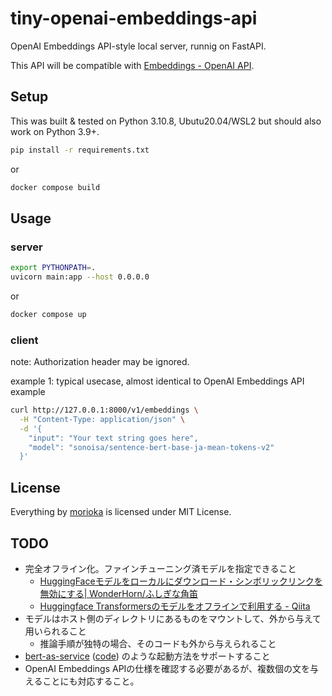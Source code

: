 # tiny-openai-embeddings-api

OpenAI Embeddings API-style local server, runnig on FastAPI. 

This API will be compatible with [Embeddings - OpenAI API](https://platform.openai.com/docs/guides/embeddings/what-are-embeddings).

## Setup
This was built & tested on Python 3.10.8, Ubutu20.04/WSL2 but should also work on Python 3.9+.

```bash
pip install -r requirements.txt
```

or

```bash
docker compose build
```

## Usage

### server
```bash
export PYTHONPATH=.
uvicorn main:app --host 0.0.0.0
```

or

```bash
docker compose up
```

### client

note: Authorization header may be ignored.

example 1: typical usecase, almost identical to OpenAI Embeddings API example

```bash
curl http://127.0.0.1:8000/v1/embeddings \
  -H "Content-Type: application/json" \
  -d '{
    "input": "Your text string goes here",
    "model": "sonoisa/sentence-bert-base-ja-mean-tokens-v2"
  }'
```

## License

Everything by [morioka](https://github.com/morioka) is licensed under MIT License.

## TODO

- 完全オフライン化。ファインチューニング済モデルを指定できること
  - [HuggingFaceモデルをローカルにダウンロード・シンボリックリンクを無効にする| WonderHorn/ふしぎな角笛](https://wonderhorn.net/programming/hfdownload.html)
  - [Huggingface Transformersのモデルをオフラインで利用する - Qiita](https://qiita.com/suzuki_sh/items/0b43ca942b7294fac16a)
- モデルはホスト側のディレクトリにあるものをマウントして、外から与えて用いられること
  - 推論手順が独特の場合、そのコードも外から与えられること
- [bert-as-service](https://bert-as-service.readthedocs.io/en/latest/) ([code](https://github.com/jina-ai/clip-as-service/tree/bert-as-service)) のような起動方法をサポートすること
- OpenAI Embeddings APIの仕様を確認する必要があるが、複数個の文を与えることにも対応すること。

